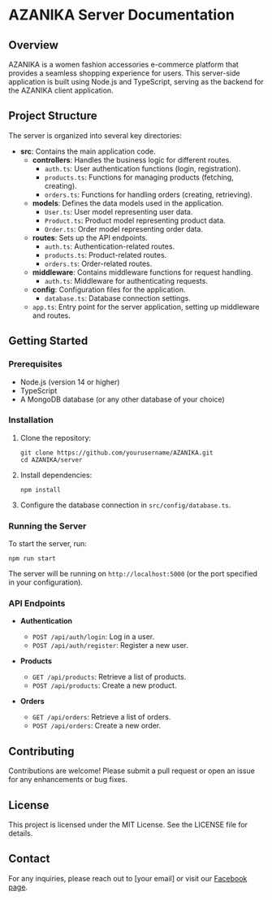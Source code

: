 # AZANIKA Server Documentation

## Overview
AZANIKA is a women fashion accessories e-commerce platform that provides a seamless shopping experience for users. This server-side application is built using Node.js and TypeScript, serving as the backend for the AZANIKA client application.

## Project Structure
The server is organized into several key directories:

- **src**: Contains the main application code.
  - **controllers**: Handles the business logic for different routes.
    - `auth.ts`: User authentication functions (login, registration).
    - `products.ts`: Functions for managing products (fetching, creating).
    - `orders.ts`: Functions for handling orders (creating, retrieving).
  - **models**: Defines the data models used in the application.
    - `User.ts`: User model representing user data.
    - `Product.ts`: Product model representing product data.
    - `Order.ts`: Order model representing order data.
  - **routes**: Sets up the API endpoints.
    - `auth.ts`: Authentication-related routes.
    - `products.ts`: Product-related routes.
    - `orders.ts`: Order-related routes.
  - **middleware**: Contains middleware functions for request handling.
    - `auth.ts`: Middleware for authenticating requests.
  - **config**: Configuration files for the application.
    - `database.ts`: Database connection settings.
  - `app.ts`: Entry point for the server application, setting up middleware and routes.

## Getting Started

### Prerequisites
- Node.js (version 14 or higher)
- TypeScript
- A MongoDB database (or any other database of your choice)

### Installation
1. Clone the repository:
   ```
   git clone https://github.com/yourusername/AZANIKA.git
   cd AZANIKA/server
   ```

2. Install dependencies:
   ```
   npm install
   ```

3. Configure the database connection in `src/config/database.ts`.

### Running the Server
To start the server, run:
```
npm run start
```
The server will be running on `http://localhost:5000` (or the port specified in your configuration).

### API Endpoints
- **Authentication**
  - `POST /api/auth/login`: Log in a user.
  - `POST /api/auth/register`: Register a new user.

- **Products**
  - `GET /api/products`: Retrieve a list of products.
  - `POST /api/products`: Create a new product.

- **Orders**
  - `GET /api/orders`: Retrieve a list of orders.
  - `POST /api/orders`: Create a new order.

## Contributing
Contributions are welcome! Please submit a pull request or open an issue for any enhancements or bug fixes.

## License
This project is licensed under the MIT License. See the LICENSE file for details.

## Contact
For any inquiries, please reach out to [your email] or visit our [Facebook page](https://www.facebook.com/AzanikaFashion).